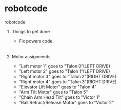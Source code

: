 # robotcode
robotcode
<ol>
  <li>Things to get done</li>
  <ul>
    <li>Fix powers code.</li>
  </ul>
  <br></br>
  <li>Motor assignments</li>
  <ul>
    <li>"Left motor 1" goes to "Talon 0"(LEFT DRIVE)</li>
    <li>"Left motor 2" goes to "Talon 1"(LEFT DRIVE)</li>
    <li>"Right motor 3" goes to "Talon 2"(RIGHT DRIVE)</li>
    <li>"Right motor 4" goes to "Talon 3"(RIGHT DRIVE)</li>
    <li>"Elevator Lift Motor" goes to "Talon 4"</li>
    <li>"Arm Tilt Motor" goes to "Talon 5"</li>
    <li>"Chain Arm Head Tilt" goes to "Victor 1"</li>
    <li>"Ball Retract/Release Motor" goes to "Victor 2"</li>
  </ul>
</ol>
